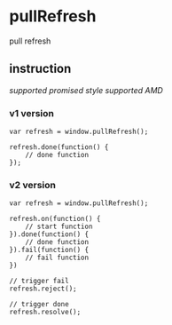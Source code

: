 # pullRefresh
pull refresh

## instruction

*supported promised style*
*supported AMD*

### v1 version
    var refresh = window.pullRefresh();

    refresh.done(function() {
        // done function
    });


### v2 version
    var refresh = window.pullRefresh();

    refresh.on(function() {
        // start function
    }).done(function() {
        // done function
    }).fail(function() {
        // fail function
    })

    // trigger fail
    refresh.reject();

    // trigger done
    refresh.resolve();